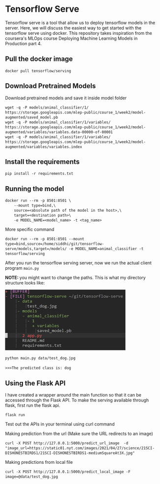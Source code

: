 # Tensorflow Serve

Tensorflow serve is a tool that allow us to deploy tensorflow models in the server. Here, we will discuss the easiest way to get started with the tensorflow serve using docker.
This repository takes inspiration from the coursera's MLOps course Deploying Machine Learning Models in Production part 4.

## Pull the docker image

```
docker pull tensorflow/serving
```

## Download Pretrained Models
Download pretrained models and save it inside model folder

```
wget -q -P models/animal_classifier/1/ https://storage.googleapis.com/mlep-public/course_1/week2/model-augmented/saved_model.pb
wget -q -P models/animal_classifier/1/variables/ https://storage.googleapis.com/mlep-public/course_1/week2/model-augmented/variables/variables.data-00000-of-00001
wget -q -P models/animal_classifier/1/variables/ https://storage.googleapis.com/mlep-public/course_1/week2/model-augmented/variables/variables.index
```

## Install the requirements

```
pip install -r requirements.txt
```

## Running the model
```
docker run --rm -p 8501:8501 \
    --mount type=bind,\
    source=<absolute path of the model in the host>,\
    target=<destination path>\
    -e MODEL_NAME=<model_name> -t <tag_name>

```

More specific command
```
docker run --rm -p 8501:8501 --mount type=bind,source=/home/siddhi/git/tensorflow-serve/models,target=/models/ -e MODEL_NAME=animal_classifier -t tensorflow/serving
```

After you run the tensorflow serving server, now we run the actual client program `main.py`

<strong>NOTE: </strong> you might want to change the paths. This is what my directory structure looks like:

<img src = 'resources/directory_structure.png'>

```
python main.py data/test_dog.jpg  

>>>The predicted class is: dog 
```

## Using the Flask API

I have created a wrapper around the main function so that it can be accessed through the Flask API. To make the serving available through flask, first run the flask api.

```
flask run
```

Test out the APIs in your terminal using curl command

Making prediction from the url (Make sure the URL redirects to an image)

``` 
curl -X POST http://127.0.0.1:5000/predict_url_image  -d "image_url=https://static01.nyt.com/images/2021/04/27/science/21SCI-DISHONESTBIRDS1/21SCI-DISHONESTBIRDS1-mediumSquareAt3X.jpg"
```


Making predictions from local file

```
curl -X POST http://127.0.0.1:5000/predict_local_image -F image=@data/test_dog.jpg
```
